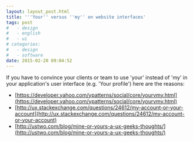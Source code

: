 ```yaml
---
layout: layout_post.html
title: '''Your'' versus ''my'' on website interfaces'
tags: post
#   - design
#   - english
#   - ui
# categories:
#   - design
#   - software
date: 2015-02-20 09:04:52
---
```


If you have to convince your clients or team to use 'your' instead of 'my' in your application's user interface (e.g. 'Your profile') here are the reasons:
- [https://developer.yahoo.com/ypatterns/social/core/yourvmy.html](https://developer.yahoo.com/ypatterns/social/core/yourvmy.html)
- [http://ux.stackexchange.com/questions/24612/my-account-or-your-account](http://ux.stackexchange.com/questions/24612/my-account-or-your-account)
- [http://ustwo.com/blog/mine-or-yours-a-ux-geeks-thoughts/](http://ustwo.com/blog/mine-or-yours-a-ux-geeks-thoughts/)

